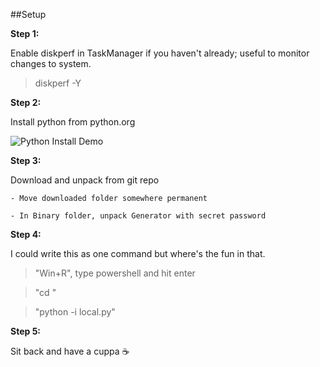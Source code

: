 ##Setup

**Step 1:**

Enable diskperf in TaskManager if you haven't already; useful to monitor changes to system.
> diskperf -Y

**Step 2:**

Install python from python.org

![Python Install Demo](install_assets/demo.gif)

**Step 3:**

Download and unpack from git repo

    - Move downloaded folder somewhere permanent

    - In Binary folder, unpack Generator with secret password

**Step 4:**

I could write this as one command but where's the fun in that.
> "Win+R", type powershell and hit enter

> "cd <directory of where you moved downloaded files>"

> "python -i local.py"

**Step 5:**

Sit back and have a cuppa :coffee: